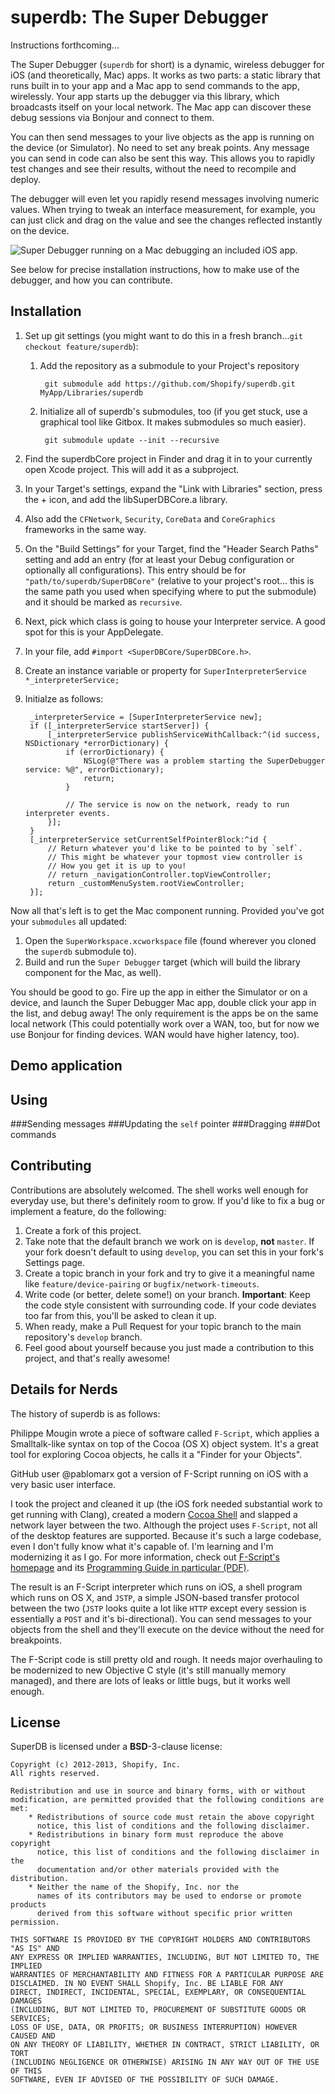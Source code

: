 superdb: The Super Debugger
===========================

Instructions forthcoming…

The Super Debugger (`superdb` for short) is a dynamic, wireless debugger for iOS (and theoretically, Mac) apps. It works as two parts: a static library that runs built in to your app and a Mac app to send commands to the app, wirelessly. Your app starts up the debugger via this library, which broadcasts itself on your local network. The Mac app can discover these debug sessions via Bonjour and connect to them.

You can then send messages to your live objects as the app is running on the device (or Simulator). No need to set any break points. Any message you can send in code can also be sent this way. This allows you to rapidly test changes and see their results, without the need to recompile and deploy.

The debugger will even let you rapidly resend messages involving numeric values. When trying to tweak an interface measurement, for example, you can just click and drag on the value and see the changes reflected instantly on the device.

![Super Debugger running on a Mac debugging an included iOS app.](https://raw.github.com/Shopify/superdb/develop/screenshot.png?login=jbrennan&token=1080ab57c1c5e5a1f4f9481d10e2e640 "Super Debugger running on a Mac debugging an included iOS app.")

See below for precise installation instructions, how to make use of the debugger, and how you can contribute.

Installation
------------

1. Set up git settings (you might want to do this in a fresh branch...`git checkout feature/superdb`):
	
	1. Add the repository as a submodule to your Project's repository

			git submodule add https://github.com/Shopify/superdb.git MyApp/Libraries/superdb
	
	2. Initialize all of superdb's submodules, too (if you get stuck, use a graphical tool like Gitbox. It makes submodules so much easier).
		
			git submodule update --init --recursive

2. Find the superdbCore project in Finder and drag it in to your currently open Xcode project. This will add it as a subproject.

3. In your Target's settings, expand the "Link with Libraries" section, press the + icon, and add the libSuperDBCore.a library.

4. Also add the `CFNetwork`, `Security`, `CoreData` and `CoreGraphics` frameworks in the same way.

5. On the "Build Settings" for your Target, find the "Header Search Paths" setting and add an entry (for at least your Debug configuration or optionally all configurations). This entry should be for `"path/to/superdb/SuperDBCore"`  (relative to your project's root... this is the same path you used when specifying where to put the submodule) and it should be marked as `recursive`.

6. Next, pick which class is going to house your Interpreter service. A good spot for this is your AppDelegate.

7. In your file, add `#import <SuperDBCore/SuperDBCore.h>`.

8. Create an instance variable or property for `SuperInterpreterService *_interpreterService;`

9. Initialze as follows:

		_interpreterService = [SuperInterpreterService new];
		if ([_interpreterService startServer]) {
			[_interpreterService publishServiceWithCallback:^(id success, NSDictionary *errorDictionary) {
				if (errorDictionary) {
					NSLog(@"There was a problem starting the SuperDebugger service: %@", errorDictionary);
					return;
				}
				
				// The service is now on the network, ready to run interpreter events.
			}];
		}
		[_interpreterService setCurrentSelfPointerBlock:^id {
			// Return whatever you'd like to be pointed to by `self`.
			// This might be whatever your topmost view controller is
			// How you get it is up to you!
			// return _navigationController.topViewController;
			return _customMenuSystem.rootViewController;
		}];

Now all that's left is to get the Mac component running. Provided you've got your `submodules` all updated:

1. Open the `SuperWorkspace.xcworkspace` file (found wherever you cloned the `superdb` submodule to).
2. Build and run the `Super Debugger` target (which will build the library component for the Mac, as well).


You should be good to go. Fire up the app in either the Simulator or on a device, and launch the Super Debugger Mac app, double click your app in the list, and debug away! The only requirement is the apps be on the same local network (This could potentially work over a WAN, too, but for now we use Bonjour for finding devices. WAN would have higher latency, too).

Demo application
----------------


Using
-----

###Sending messages
###Updating the `self` pointer
###Dragging
###Dot commands

Contributing
------------

Contributions are absolutely welcomed. The shell works well enough for everyday use, but there's definitely room to grow. If you'd like to fix a bug or implement a feature, do the following:

1. Create a fork of this project.
2. Take note that the default branch we work on is `develop`, **not** `master`. If your fork doesn't default to using `develop`, you can set this in your fork's Settings page.
3. Create a topic branch in your fork and try to give it a meaningful name like `feature/device-pairing` or `bugfix/network-timeouts`.
4. Write code (or better, delete some!) on your branch. **Important**: Keep the code style consistent with surrounding code. If your code deviates too far from this, you'll be asked to clean it up.
5. When ready, make a Pull Request for your topic branch to the main repository's `develop` branch.
6. Feel good about yourself because you just made a contribution to this project, and that's really awesome!

Details for Nerds
-----------------

The history of superdb is as follows:

Philippe Mougin wrote a piece of software called `F-Script`, which applies a Smalltalk-like syntax on top of the Cocoa (OS X) object system. It's a great tool for exploring Cocoa objects, he calls it a "Finder for your Objects".

GitHub user @pablomarx got a version of F-Script running on iOS with a very basic user interface.

I took the project and cleaned it up (the iOS fork needed substantial work to get running with Clang), created a modern [Cocoa Shell](https://github.com/jbrennan/JBShellView) and slapped a network layer between the two. Although the project uses `F-Script`, not all of the desktop features are supported. Because it's such a large codebase, even I don't fully know what it's capable of. I'm learning and I'm modernizing it as I go. For more information, check out [F-Script's homepage](http://www.fscript.org) and its [Programming Guide in particular (PDF)](http://www.fscript.org/documentation/FScriptGuide.pdf).

The result is an F-Script interpreter which runs on iOS, a shell program which runs on OS X, and `JSTP`, a simple JSON-based transfer protocol between the two (`JSTP` looks quite a lot like `HTTP` except every session is essentially a `POST` and it's bi-directional). You can send messages to your objects from the shell and they'll execute on the device without the need for breakpoints.

The F-Script code is still pretty old and rough. It needs major overhauling to be modernized to new Objective C style (it's still manually memory managed), and there are lots of leaks or little bugs, but it works well enough.

License
-------

SuperDB is licensed under a **BSD**-3-clause license:

	Copyright (c) 2012-2013, Shopify, Inc.
	All rights reserved.
	
	Redistribution and use in source and binary forms, with or without
	modification, are permitted provided that the following conditions are met:
		* Redistributions of source code must retain the above copyright
		  notice, this list of conditions and the following disclaimer.
		* Redistributions in binary form must reproduce the above copyright
		  notice, this list of conditions and the following disclaimer in the
		  documentation and/or other materials provided with the distribution.
		* Neither the name of the Shopify, Inc. nor the
		  names of its contributors may be used to endorse or promote products
		  derived from this software without specific prior written permission.
	
	THIS SOFTWARE IS PROVIDED BY THE COPYRIGHT HOLDERS AND CONTRIBUTORS "AS IS" AND
	ANY EXPRESS OR IMPLIED WARRANTIES, INCLUDING, BUT NOT LIMITED TO, THE IMPLIED
	WARRANTIES OF MERCHANTABILITY AND FITNESS FOR A PARTICULAR PURPOSE ARE
	DISCLAIMED. IN NO EVENT SHALL Shopify, Inc. BE LIABLE FOR ANY
	DIRECT, INDIRECT, INCIDENTAL, SPECIAL, EXEMPLARY, OR CONSEQUENTIAL DAMAGES
	(INCLUDING, BUT NOT LIMITED TO, PROCUREMENT OF SUBSTITUTE GOODS OR SERVICES;
	LOSS OF USE, DATA, OR PROFITS; OR BUSINESS INTERRUPTION) HOWEVER CAUSED AND
	ON ANY THEORY OF LIABILITY, WHETHER IN CONTRACT, STRICT LIABILITY, OR TORT
	(INCLUDING NEGLIGENCE OR OTHERWISE) ARISING IN ANY WAY OUT OF THE USE OF THIS
	SOFTWARE, EVEN IF ADVISED OF THE POSSIBILITY OF SUCH DAMAGE.
